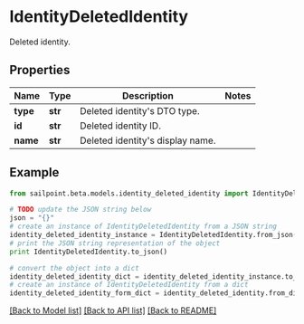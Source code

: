 # IdentityDeletedIdentity

Deleted identity.

## Properties

Name | Type | Description | Notes
------------ | ------------- | ------------- | -------------
**type** | **str** | Deleted identity&#39;s DTO type. | 
**id** | **str** | Deleted identity ID. | 
**name** | **str** | Deleted identity&#39;s display name. | 

## Example

```python
from sailpoint.beta.models.identity_deleted_identity import IdentityDeletedIdentity

# TODO update the JSON string below
json = "{}"
# create an instance of IdentityDeletedIdentity from a JSON string
identity_deleted_identity_instance = IdentityDeletedIdentity.from_json(json)
# print the JSON string representation of the object
print IdentityDeletedIdentity.to_json()

# convert the object into a dict
identity_deleted_identity_dict = identity_deleted_identity_instance.to_dict()
# create an instance of IdentityDeletedIdentity from a dict
identity_deleted_identity_form_dict = identity_deleted_identity.from_dict(identity_deleted_identity_dict)
```
[[Back to Model list]](../README.md#documentation-for-models) [[Back to API list]](../README.md#documentation-for-api-endpoints) [[Back to README]](../README.md)


